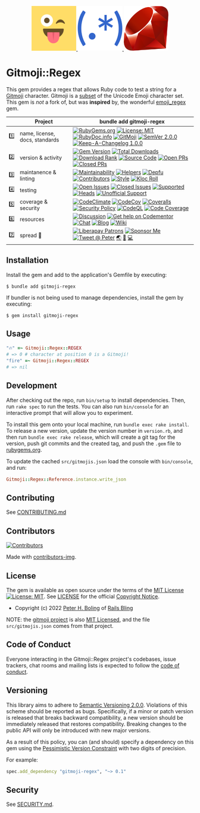 <p align="center">
    <a href="https://gitmoji.dev/" target="_blank" rel="noopener">
      <img width="120px" src="https://github.com/pboling/gitmoji-regex/raw/main/docs/images/logo/gitmoji-logo-120px.png?raw=true" alt="Gotmoji Logo Copyright (c) 2016-2022 Carlos Cuesta, MIT License">
    </a>
    <a href="https://rubular.com/" target="_blank" rel="noopener">
      <img width="120px" src="https://github.com/pboling/gitmoji-regex/raw/main/docs/images/logo/regex-logo-120px.png?raw=true" alt="Regular Expression OOjs UI Icon by GOJU, MIT License via Wikimedia Commons">
    </a>
    <a href="https://www.ruby-lang.org/" target="_blank" rel="noopener">
      <img width="120px" src="https://github.com/pboling/gitmoji-regex/raw/main/docs/images/logo/ruby-logo-198px.svg?raw=true" alt="Yukihiro Matsumoto, Ruby Visual Identity Team, CC BY-SA 2.5">
    </a>
</p>

# Gitmoji::Regex

This gem provides a regex that allows Ruby code to test a string for a [Gitmoji](https://github.com/carloscuesta/gitmoji) character.  Gitmoji is a [subset](https://raw.githubusercontent.com/carloscuesta/gitmoji/master/src/data/gitmojis.json) of the Unicode Emoji character set.  This gem is _not_ a fork of, but was **inspired** by, the wonderful [emoji_regex](https://github.com/ticky/ruby-emoji-regex) gem.

<!--
Numbering rows and badges in each row as a visual "database" lookup,
    as the table is extremely dense, and it can be very difficult to find anything
Putting one on each row here, to document the emoji that should be used, and for ease of copy/paste.

row #s:
1️⃣
2️⃣
3️⃣
4️⃣
5️⃣
6️⃣
7️⃣

badge #s:
⛳️
🖇
🏘
🚎
🖐
🧮
📗

appended indicators:
♻️ - URL needs to be updated from SASS integration. Find / Replace is insufficient.
-->

|     | Project                        | bundle add gitmoji-regex                                                                                                                                                                                                                                                                                                  |
|:----|--------------------------------|---------------------------------------------------------------------------------------------------------------------------------------------------------------------------------------------------------------------------------------------------------------------------------------------------------------------------|
| 1️⃣ | name, license, docs, standards | [![RubyGems.org][⛳️name-img]][⛳️gem] [![License: MIT][🖇src-license-img]][🖇src-license] <!--[![FOSSA][🏘fossa-img]][🏘fossa]--> [![RubyDoc.info][🚎yard-img]][🚎yard] [![GitMoji][🖐gitmoji-img]][🖐gitmoji] [![SemVer 2.0.0][🧮semver-img]][semver] [![Keep-A-Changelog 1.0.0][📗keep-changelog-img]][📗keep-changelog] |
| 2️⃣ | version & activity             | [![Gem Version][⛳️version-img]][⛳️gem] [![Total Downloads][🖇DL-total-img]][⛳️gem] [![Download Rank][🏘DL-rank-img]][⛳️gem] [![Source Code][🚎src-home-img]][🚎src-home] [![Open PRs][🖐prs-o-img]][🖐prs-o] [![Closed PRs][🧮prs-c-img]][🧮prs-c] <!--[![Next Version][📗next-img]][📗next]-->                           |
| 3️⃣ | maintanence & linting          | [![Maintainability][⛳cclim-maint-img♻️]][⛳cclim-maint] [![Helpers][🖇triage-help-img]][🖇triage-help] [![Depfu][🏘depfu-img♻️]][🏘depfu♻️] [![Contributors][🚎contributors-img]][🚎contributors] [![Style][🖐style-wf-img]][🖐style-wf] [![Kloc Roll][🧮kloc-img]][🧮kloc]                                                |
| 4️⃣ | testing                        | [![Open Issues][⛳iss-o-img]][⛳iss-o] [![Closed Issues][🖇iss-c-img]][🖇iss-c] [![Supported][🏘sup-wf-img]][🏘sup-wf] [![Heads][🚎heads-wf-img]][🚎heads-wf] [![Unofficial Support][🖐uns-wf-img]][🖐uns-wf] <!--[![MacOS][🧮mac-wf-img]][🧮mac-wf] [![Windows][📗win-wf-img]][📗win-wf]-->                                |
| 5️⃣ | coverage & security            | [![CodeClimate][⛳cclim-cov-img♻️]][⛳cclim-cov] [![CodeCov][🖇codecov-img♻️]][🖇codecov] [![Coveralls][🏘coveralls-img]][🏘coveralls] [![Security Policy][🚎sec-pol-img]][🚎sec-pol] [![CodeQL][🖐codeQL-img]][🖐codeQL] [![Code Coverage][🧮cov-wf-img]][🧮cov-wf]                                                        |
| 6️⃣ | resources                      | [![Discussion][⛳gh-discussions-img]][⛳gh-discussions] [![Get help on Codementor][🖇codementor-img]][🖇codementor] [![Chat][🏘chat-img]][🏘chat] [![Blog][🚎blog-img]][🚎blog] [![Wiki][🖐wiki-img]][🖐wiki]                                                                                                               |
| 7️⃣ | spread 💖                      | [![Liberapay Patrons][⛳liberapay-img]][⛳liberapay] [![Sponsor Me][🖇sponsor-img]][🖇sponsor] [![Tweet @ Peter][🏘tweet-img]][🏘tweet] [🌏][aboutme] [👼][angelme] [💻][coderme]                                                                                                                                           |

<!--
The link tokens in the following sections should be kept ordered by the row and badge numbering scheme
-->

<!-- 1️⃣ name, license, docs -->
[⛳️gem]: https://rubygems.org/gems/gitmoji-regex
[⛳️name-img]: https://img.shields.io/badge/name-gitmoji--regex-brightgreen.svg?style=flat
[🖇src-license]: https://opensource.org/licenses/MIT
[🖇src-license-img]: https://img.shields.io/badge/License-MIT-green.svg
[🏘fossa]: https://app.fossa.io/projects/git%2Bgithub.com%2Fpboling%2Fgitmoji-regex?ref=badge_shield
[🏘fossa-img]: https://app.fossa.io/api/projects/git%2Bgithub.com%2Fpboling%2Fgitmoji-regex.svg?type=shield
[🚎yard]: https://www.rubydoc.info/github/pboling/gitmoji-regex
[🚎yard-img]: https://img.shields.io/badge/documentation-rubydoc-brightgreen.svg?style=flat
[🖐gitmoji]: https://gitmoji.dev
[🖐gitmoji-img]: https://img.shields.io/badge/gitmoji-3.9.0-FFDD67.svg?style=flat
[🧮semver-img]: https://img.shields.io/badge/semver-2.0.0-FFDD67.svg?style=flat
[📗keep-changelog]: https://keepachangelog.com/en/1.0.0/
[📗keep-changelog-img]: https://img.shields.io/badge/keep--a--changelog-1.0.0-FFDD67.svg?style=flat

<!-- 2️⃣ version & activity -->
[⛳️version-img]: http://img.shields.io/gem/v/gitmoji-regex.svg
[🖇DL-total-img]: https://img.shields.io/gem/dt/gitmoji-regex.svg
[🏘DL-rank-img]: https://img.shields.io/gem/rt/gitmoji-regex.svg
[🚎src-home]: https://github.com/pboling/gitmoji-regex
[🚎src-home-img]: https://img.shields.io/badge/source-github-brightgreen.svg?style=flat
[🖐prs-o]: https://github.com/pboling/gitmoji-regex/pulls
[🖐prs-o-img]: https://img.shields.io/github/issues-pr/pboling/gitmoji-regex
[🧮prs-c]: https://github.com/pboling/gitmoji-regex/pulls?q=is%3Apr+is%3Aclosed
[🧮prs-c-img]: https://img.shields.io/github/issues-pr-closed/pboling/gitmoji-regex
[📗next]: https://github.com/pboling/gitmoji-regex/milestone/1
[📗next-img]: https://img.shields.io/github/milestones/progress/pboling/gitmoji-regex/1?label=Next%20Version

<!-- 3️⃣ maintanence & linting -->
[⛳cclim-maint]: https://codeclimate.com/github/pboling/gitmoji-regex/maintainability
[⛳cclim-maint-img♻️]: https://api.codeclimate.com/v1/badges/f32e1d1148e8bad58197/maintainability
[🖇triage-help]: https://www.codetriage.com/pboling/gitmoji-regex
[🖇triage-help-img]: https://www.codetriage.com/pboling/gitmoji-regex/badges/users.svg
[🏘depfu♻️]: https://depfu.com/github/pboling/gitmoji-regex?project_id=34924
[🏘depfu-img♻️]: https://badges.depfu.com/badges/300630ab4b7c2efea20806d13d1ef41f/count.svg
[🚎contributors]: https://github.com/pboling/gitmoji-regex/graphs/contributors
[🚎contributors-img]: https://img.shields.io/github/contributors-anon/pboling/gitmoji-regex
[🖐style-wf]: https://github.com/pboling/gitmoji-regex/actions/workflows/style.yml
[🖐style-wf-img]: https://github.com/pboling/gitmoji-regex/actions/workflows/style.yml/badge.svg
[🧮kloc]: https://www.youtube.com/watch?v=dQw4w9WgXcQ
[🧮kloc-img]: https://img.shields.io/tokei/lines/github.com/pboling/gitmoji-regex

<!-- 4️⃣ testing -->
[⛳iss-o]: https://github.com/pboling/gitmoji-regex/issues
[⛳iss-o-img]: https://img.shields.io/github/issues-raw/pboling/gitmoji-regex
[🖇iss-c]: https://github.com/pboling/gitmoji-regex/issues?q=is%3Aissue+is%3Aclosed
[🖇iss-c-img]: https://img.shields.io/github/issues-closed-raw/pboling/gitmoji-regex
[🏘sup-wf]: https://github.com/pboling/gitmoji-regex/actions/workflows/supported.yml
[🏘sup-wf-img]: https://github.com/pboling/gitmoji-regex/actions/workflows/supported.yml/badge.svg
[🚎heads-wf]: https://github.com/pboling/gitmoji-regex/actions/workflows/heads.yml
[🚎heads-wf-img]: https://github.com/pboling/gitmoji-regex/actions/workflows/heads.yml/badge.svg
[🖐uns-wf]: https://github.com/pboling/gitmoji-regex/actions/workflows/unsupported.yml
[🖐uns-wf-img]: https://github.com/pboling/gitmoji-regex/actions/workflows/unsupported.yml/badge.svg
[🧮mac-wf]: https://github.com/pboling/gitmoji-regex/actions/workflows/macos.yml
[🧮mac-wf-img]: https://github.com/pboling/gitmoji-regex/actions/workflows/macos.yml/badge.svg
[📗win-wf]: https://github.com/pboling/gitmoji-regex/actions/workflows/windows.yml
[📗win-wf-img]: https://github.com/pboling/gitmoji-regex/actions/workflows/windows.yml/badge.svg

<!-- 5️⃣ coverage & security -->
[⛳cclim-cov]: https://codeclimate.com/github/pboling/gitmoji-regex/test_coverage
[⛳cclim-cov-img♻️]: https://api.codeclimate.com/v1/badges/f32e1d1148e8bad58197/test_coverage
[🖇codecov-img♻️]: https://codecov.io/gh/pboling/gitmoji-regex/branch/main/graph/badge.svg?token=EJCOr0hsPq
[🖇codecov]: https://codecov.io/gh/pboling/gitmoji-regex
[🏘coveralls]: https://coveralls.io/github/pboling/gitmoji-regex?branch=main
[🏘coveralls-img]: https://coveralls.io/repos/github/pboling/gitmoji-regex/badge.svg?branch=main
[🚎sec-pol]: https://github.com/pboling/gitmoji-regex/blob/main/SECURITY.md
[🚎sec-pol-img]: https://img.shields.io/badge/security-policy-brightgreen.svg?style=flat
[🖐codeQL]: https://github.com/pboling/gitmoji-regex/security/code-scanning
[🖐codeQL-img]: https://github.com/pboling/gitmoji-regex/actions/workflows/codeql-analysis.yml/badge.svg
[🧮cov-wf]: https://github.com/pboling/gitmoji-regex/actions/workflows/coverage.yml
[🧮cov-wf-img]: https://github.com/pboling/gitmoji-regex/actions/workflows/coverage.yml/badge.svg

<!-- 6️⃣ resources -->
[⛳gh-discussions]: https://github.com/pboling/gitmoji-regex/discussions
[⛳gh-discussions-img]: https://img.shields.io/github/discussions/pboling/gitmoji-regex
[🖇codementor]: https://www.codementor.io/peterboling?utm_source=github&utm_medium=button&utm_term=peterboling&utm_campaign=github
[🖇codementor-img]: https://cdn.codementor.io/badges/get_help_github.svg
[🏘chat]: https://gitter.im/pboling/gitmoji-regex
[🏘chat-img]: https://img.shields.io/gitter/room/pboling/gitmoji-regex.svg
[🚎blog]: http://www.railsbling.com/tags/gitmoji-regex/
[🚎blog-img]: https://img.shields.io/badge/blog-railsbling-brightgreen.svg?style=flat
[🖐wiki]: https://github.com/pboling/gitmoji-regex/wiki
[🖐wiki-img]: https://img.shields.io/badge/wiki-examples-brightgreen.svg?style=flat

<!-- 7️⃣ spread 💖 -->
[⛳liberapay-img]: https://img.shields.io/liberapay/patrons/pboling.svg?logo=liberapay
[⛳liberapay]: https://liberapay.com/pboling/donate
[🖇sponsor-img]: https://img.shields.io/badge/sponsor-pboling.svg?style=social&logo=github
[🖇sponsor]: https://github.com/sponsors/pboling
[🏘tweet-img]: https://img.shields.io/twitter/follow/galtzo.svg?style=social&label=Follow
[🏘tweet]: http://twitter.com/galtzo

<!-- Maintainer Contact Links -->
[railsbling]: http://www.railsbling.com
[peterboling]: http://www.peterboling.com
[aboutme]: https://about.me/peter.boling
[angelme]: https://angel.co/peter-boling
[coderme]:http://coderwall.com/pboling

## Installation

Install the gem and add to the application's Gemfile by executing:

    $ bundle add gitmoji-regex

If bundler is not being used to manage dependencies, install the gem by executing:

    $ gem install gitmoji-regex

## Usage

```ruby
"🔥" =~ Gitmoji::Regex::REGEX
# => 0 # character at position 0 is a Gitmoji!
"fire" =~ Gitmoji::Regex::REGEX
# => nil
```

## Development

After checking out the repo, run `bin/setup` to install dependencies. Then, run `rake spec` to run the tests. You can also run `bin/console` for an interactive prompt that will allow you to experiment.

To install this gem onto your local machine, run `bundle exec rake install`. To release a new version, update the version number in `version.rb`, and then run `bundle exec rake release`, which will create a git tag for the version, push git commits and the created tag, and push the `.gem` file to [rubygems.org](https://rubygems.org).

To update the cached `src/gitmojis.json` load the console with `bin/console`, and run:
```ruby
Gitmoji::Regex::Reference.instance.write_json
```

## Contributing

See [CONTRIBUTING.md][contributing]

## Contributors

[![Contributors](https://contrib.rocks/image?repo=pboling/gitmoji-regex)]("https://github.com/pboling/gitmoji-regex/graphs/contributors")

Made with [contributors-img](https://contrib.rocks).

## License

The gem is available as open source under the terms of
the [MIT License][license] [![License: MIT](https://img.shields.io/badge/License-MIT-green.svg)][license-ref].
See [LICENSE][license] for the official [Copyright Notice][copyright-notice-explainer].

* Copyright (c) 2022 [Peter H. Boling][peterboling] of [Rails Bling][railsbling]

NOTE: the [gitmoji project](https://github.com/carloscuesta/gitmoji) is also [MIT Licensed](https://github.com/carloscuesta/gitmoji/blob/master/LICENSE), and the file `src/gitmojis.json` comes from that project.

## Code of Conduct

Everyone interacting in the Gitmoji::Regex project's codebases, issue trackers, chat rooms and mailing lists is expected to follow the [code of conduct](https://github.com/pboling/gitmoji-regex/blob/main/CODE_OF_CONDUCT.md).

## Versioning

This library aims to adhere to [Semantic Versioning 2.0.0][semver]. Violations of this scheme should be reported as
bugs. Specifically, if a minor or patch version is released that breaks backward compatibility, a new version should be
immediately released that restores compatibility. Breaking changes to the public API will only be introduced with new
major versions.

As a result of this policy, you can (and should) specify a dependency on this gem using
the [Pessimistic Version Constraint][pvc] with two digits of precision.

For example:

```ruby
spec.add_dependency "gitmoji-regex", "~> 0.1"
```

## Security

See [SECURITY.md](https://github.com/pboling/gitmoji-regex/blob/main/SECURITY.md).

[copyright-notice-explainer]: https://opensource.stackexchange.com/questions/5778/why-do-licenses-such-as-the-mit-license-specify-a-single-year

[gh_discussions]: https://github.com/pboling/gitmoji-regex/discussions

[conduct]: https://github.com/pboling/gitmoji-regex/blob/main/CODE_OF_CONDUCT.md

[contributing]: https://github.com/pboling/gitmoji-regex/blob/main/CONTRIBUTING.md

[security]: https://github.com/pboling/gitmoji-regex/blob/main/SECURITY.md

[license]: https://github.com/pboling/gitmoji-regex/blob/main/LICENSE.txt

[license-ref]: https://opensource.org/licenses/MIT

[semver]: http://semver.org/

[pvc]: http://guides.rubygems.org/patterns/#pessimistic-version-constraint

[railsbling]: http://www.railsbling.com

[peterboling]: http://www.peterboling.com

[aboutme]: https://about.me/peter.boling

[angelme]: https://angel.co/peter-boling

[coderme]:http://coderwall.com/pboling

[followme-img]: https://img.shields.io/twitter/follow/galtzo.svg?style=social&label=Follow

[tweetme]: http://twitter.com/galtzo

[politicme]: https://nationalprogressiveparty.org

[documentation]: https://rubydoc.info/github/pboling/gitmoji-regex/main

[source]: https://github.com/pboling/gitmoji-regex/

[actions]: https://github.com/pboling/gitmoji-regex/actions

[issues]: https://github.com/pboling/gitmoji-regex/issues

[climate_maintainability]: https://codeclimate.com/github/pboling/gitmoji-regex/maintainability

[climate_coverage]: https://codeclimate.com/github/pboling/gitmoji-regex/test_coverage

[codecov_coverage]: https://codecov.io/gh/pboling/gitmoji-regex

[code_triage]: https://www.codetriage.com/pboling/gitmoji-regex

[blogpage]: http://www.railsbling.com/tags/gitmoji-regex/

[rubygems]: https://rubygems.org/gems/gitmoji-regex

[chat]: https://gitter.im/pboling/gitmoji-regex?utm_source=badge&utm_medium=badge&utm_campaign=pr-badge&utm_content=badge

[maintenancee_policy]: https://guides.rubyonrails.org/maintenance_policy.html#security-issues

[liberapay_donate]: https://liberapay.com/pboling/donate

[gh_sponsors]: https://github.com/sponsors/pboling
